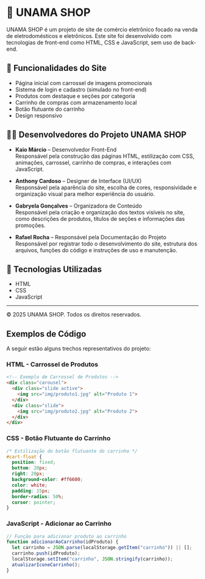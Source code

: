# 🛒 UNAMA SHOP

UNAMA SHOP é um projeto de site de comércio eletrônico focado na venda de eletrodomésticos e eletrônicos. Este site foi desenvolvido com tecnologias de front-end como HTML, CSS e JavaScript, sem uso de back-end.

## 📄 Funcionalidades do Site

- Página inicial com carrossel de imagens promocionais
- Sistema de login e cadastro (simulado no front-end)
- Produtos com destaque e seções por categoria
- Carrinho de compras com armazenamento local
- Botão flutuante do carrinho
- Design responsivo

## 👨‍💻 Desenvolvedores do Projeto UNAMA SHOP

- **Kaio Márcio** – Desenvolvedor Front-End  
  Responsável pela construção das páginas HTML, estilização com CSS, animações, carrossel, carrinho de compras, e interações com JavaScript.

- **Anthony Cardoso** – Designer de Interface (UI/UX)  
  Responsável pela aparência do site, escolha de cores, responsividade e organização visual para melhor experiência do usuário.

- **Gabryela Gonçalves** – Organizadora de Conteúdo  
  Responsável pela criação e organização dos textos visíveis no site, como descrições de produtos, títulos de seções e informações das promoções.

- **Rafael Rocha** – Responsável pela Documentação do Projeto  
  Responsável por registrar todo o desenvolvimento do site, estrutura dos arquivos, funções do código e instruções de uso e manutenção.

## 📁 Tecnologias Utilizadas

- HTML
- CSS
- JavaScript 

---

© 2025 UNAMA SHOP. Todos os direitos reservados.



## Exemplos de Código

A seguir estão alguns trechos representativos do projeto:

### HTML - Carrossel de Produtos
```html
<!-- Exemplo de Carrossel de Produtos -->
<div class="carousel">
  <div class="slide active">
    <img src="img/produto1.jpg" alt="Produto 1">
  </div>
  <div class="slide">
    <img src="img/produto2.jpg" alt="Produto 2">
  </div>
</div>
```

### CSS - Botão Flutuante do Carrinho
```css
/* Estilização do botão flutuante do carrinho */
#cart-float {
  position: fixed;
  bottom: 20px;
  right: 20px;
  background-color: #ff6600;
  color: white;
  padding: 15px;
  border-radius: 50%;
  cursor: pointer;
}
```

### JavaScript - Adicionar ao Carrinho
```javascript
// Função para adicionar produto ao carrinho
function adicionarAoCarrinho(idProduto) {
  let carrinho = JSON.parse(localStorage.getItem("carrinho")) || [];
  carrinho.push(idProduto);
  localStorage.setItem("carrinho", JSON.stringify(carrinho));
  atualizarIconeCarrinho();
}
```


